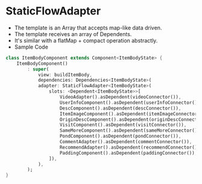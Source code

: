 # StaticFlowAdapter

-   The template is an Array that accepts map-like data driven.
-   The template receives an array of Dependents.
-   It's similar with a flatMap + compact operation abstractly.
-   Sample Code

```dart
class ItemBodyComponent extends Component<ItemBodyState> {
    ItemBodyComponent()
        : super(
            view: buildItemBody,
            dependencies: Dependencies<ItemBodyState>(
            adapter: StaticFlowAdapter<ItemBodyState>(
                slots: <Dependent<ItemBodyState>>[
                    VideoAdapter().asDependent(videoConnector()),
                    UserInfoComponent().asDependent(userInfoConnector()),
                    DescComponent().asDependent(descConnector()),
                    ItemImageComponent().asDependent(itemImageConnector()),
                    OriginDescComponent().asDependent(originDescConnector()),
                    VisitComponent().asDependent(visitConnector()),
                    SameMoreComponent().asDependent(sameMoreConnector()),
                    PondComponent().asDependent(pondConnector()),
                    CommentAdapter().asDependent(commentConnector()),
                    RecommendAdapter().asDependent(recommendConnector()),
                    PaddingComponent().asDependent(paddingConnector()),
                ]),
            ),
        );
}

```
